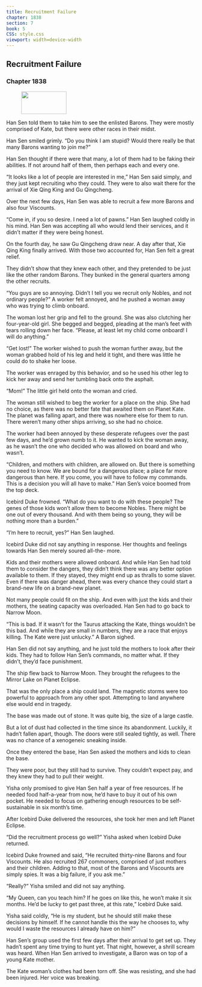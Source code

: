 ```yaml
---
title: Recruitment Failure
chapter: 1838
section: 7
book: 5
CSS: style.css
viewport: width=device-width
---
```


## Recruitment Failure

### Chapter 1838

<figure>
	<img src="../Images/gem.gif" alt="" id="gem" width="120" height="60" />
</figure>

Han Sen told them to take him to see the enlisted Barons. They were mostly comprised of Kate, but there were other races in their midst.

Han Sen smiled grimly. “Do you think I am stupid? Would there really be that many Barons wanting to join me?”

Han Sen thought if there were that many, a lot of them had to be faking their abilities. If not around half of them, then perhaps each and every one.

“It looks like a lot of people are interested in me,” Han Sen said simply, and they just kept recruiting who they could. They were to also wait there for the arrival of Xie Qing King and Gu Qingcheng.

Over the next few days, Han Sen was able to recruit a few more Barons and also four Viscounts.

“Come in, if you so desire. I need a lot of pawns.” Han Sen laughed coldly in his mind. Han Sen was accepting all who would lend their services, and it didn’t matter if they were being honest.

On the fourth day, he saw Gu Qingcheng draw near. A day after that, Xie Qing King finally arrived. With those two accounted for, Han Sen felt a great relief.

They didn’t show that they knew each other, and they pretended to be just like the other random Barons. They bunked in the general quarters among the other recruits.

“You guys are so annoying. Didn’t I tell you we recruit only Nobles, and not ordinary people?” A worker felt annoyed, and he pushed a woman away who was trying to climb onboard.

The woman lost her grip and fell to the ground. She was also clutching her four-year-old girl. She begged and begged, pleading at the man’s feet with tears rolling down her face. “Please, at least let my child come onboard! I will do anything.”

“Get lost!” The worker wished to push the woman further away, but the woman grabbed hold of his leg and held it tight, and there was little he could do to shake her loose.

The worker was enraged by this behavior, and so he used his other leg to kick her away and send her tumbling back onto the asphalt.

“Mom!” The little girl held onto the woman and cried.

The woman still wished to beg the worker for a place on the ship. She had no choice, as there was no better fate that awaited them on Planet Kate. The planet was falling apart, and there was nowhere else for them to run. There weren’t many other ships arriving, so she had no choice.

The worker had been annoyed by these desperate refugees over the past few days, and he’d grown numb to it. He wanted to kick the woman away, as he wasn’t the one who decided who was allowed on board and who wasn’t.

“Children, and mothers with children, are allowed on. But there is something you need to know. We are bound for a dangerous place; a place far more dangerous than here. If you come, you will have to follow my commands. This is a decision you will all have to make.” Han Sen’s voice boomed from the top deck.

Icebird Duke frowned. “What do you want to do with these people? The genes of those kids won’t allow them to become Nobles. There might be one out of every thousand. And with them being so young, they will be nothing more than a burden.”

“I’m here to recruit, yes?” Han Sen laughed.

Icebird Duke did not say anything in response. Her thoughts and feelings towards Han Sen merely soured all-the- more.

Kids and their mothers were allowed onboard. And while Han Sen had told them to consider the dangers, they didn’t think there was any better option available to them. If they stayed, they might end up as thralls to some slaver. Even if there was danger ahead, there was every chance they could start a brand-new life on a brand-new planet.

Not many people could fit on the ship. And even with just the kids and their mothers, the seating capacity was overloaded. Han Sen had to go back to Narrow Moon.

“This is bad. If it wasn’t for the Taurus attacking the Kate, things wouldn’t be this bad. And while they are small in numbers, they are a race that enjoys killing. The Kate were just unlucky.” A Baron sighed.

Han Sen did not say anything, and he just told the mothers to look after their kids. They had to follow Han Sen’s commands, no matter what. If they didn’t, they’d face punishment.

The ship flew back to Narrow Moon. They brought the refugees to the Mirror Lake on Planet Eclipse.

That was the only place a ship could land. The magnetic storms were too powerful to approach from any other spot. Attempting to land anywhere else would end in tragedy.

The base was made out of stone. It was quite big, the size of a large castle.

But a lot of dust had collected in the time since its abandonment. Luckily, it hadn’t fallen apart, though. The doors were still sealed tightly, as well. There was no chance of a xenogeneic sneaking inside.

Once they entered the base, Han Sen asked the mothers and kids to clean the base.

They were poor, but they still had to survive. They couldn’t expect pay, and they knew they had to pull their weight.

Yisha only promised to give Han Sen half a year of free resources. If he needed food half-a-year from now, he’d have to buy it out of his own pocket. He needed to focus on gathering enough resources to be self-sustainable in six month’s time.

After Icebird Duke delivered the resources, she took her men and left Planet Eclipse.

“Did the recruitment process go well?” Yisha asked when Icebird Duke returned.

Icebird Duke frowned and said, “He recruited thirty-nine Barons and four Viscounts. He also recruited 267 commoners, comprised of just mothers and their children. Adding to that, most of the Barons and Viscounts are simply spies. It was a big failure, if you ask me.”

“Really?” Yisha smiled and did not say anything.

“My Queen, can you teach him? If he goes on like this, he won’t make it six months. He’d be lucky to get past three, at this rate,” Icebird Duke said.

Yisha said coldly, “He is my student, but he should still make these decisions by himself. If he cannot handle this the way he chooses to, why would I waste the resources I already have on him?”

Han Sen’s group used the first few days after their arrival to get set up. They hadn’t spent any time trying to hunt yet. That night, however, a shrill scream was heard. When Han Sen arrived to investigate, a Baron was on top of a young Kate mother.

The Kate woman’s clothes had been torn off. She was resisting, and she had been injured. Her voice was breaking.
